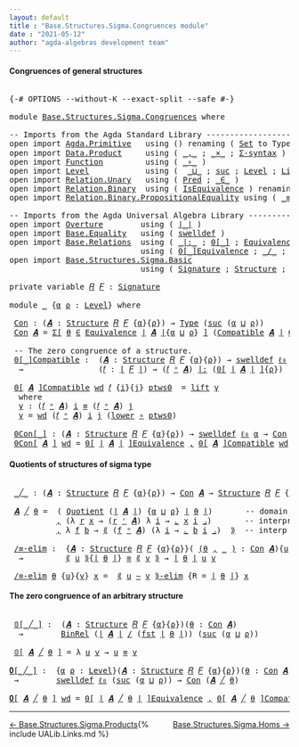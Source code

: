 ```yaml
---
layout: default
title : "Base.Structures.Sigma.Congruences module"
date : "2021-05-12"
author: "agda-algebras development team"
---
```


#### <a id="congruences-of-general-structures">Congruences of general structures</a>

<pre class="Agda">

<a id="238" class="Symbol">{-#</a> <a id="242" class="Keyword">OPTIONS</a> <a id="250" class="Pragma">--without-K</a> <a id="262" class="Pragma">--exact-split</a> <a id="276" class="Pragma">--safe</a> <a id="283" class="Symbol">#-}</a>

<a id="288" class="Keyword">module</a> <a id="295" href="Base.Structures.Sigma.Congruences.html" class="Module">Base.Structures.Sigma.Congruences</a> <a id="329" class="Keyword">where</a>

<a id="336" class="Comment">-- Imports from the Agda Standard Library ------------------------------------------------</a>
<a id="427" class="Keyword">open</a> <a id="432" class="Keyword">import</a> <a id="439" href="Agda.Primitive.html" class="Module">Agda.Primitive</a>   <a id="456" class="Keyword">using</a> <a id="462" class="Symbol">()</a> <a id="465" class="Keyword">renaming</a> <a id="474" class="Symbol">(</a> <a id="476" href="Agda.Primitive.html#326" class="Primitive">Set</a> <a id="480" class="Symbol">to</a> <a id="483" class="Primitive">Type</a> <a id="488" class="Symbol">;</a> <a id="490" href="Agda.Primitive.html#764" class="Primitive">lzero</a> <a id="496" class="Symbol">to</a> <a id="499" class="Primitive">ℓ₀</a> <a id="502" class="Symbol">)</a>
<a id="504" class="Keyword">open</a> <a id="509" class="Keyword">import</a> <a id="516" href="Data.Product.html" class="Module">Data.Product</a>     <a id="533" class="Keyword">using</a> <a id="539" class="Symbol">(</a> <a id="541" href="Agda.Builtin.Sigma.html#236" class="InductiveConstructor Operator">_,_</a> <a id="545" class="Symbol">;</a> <a id="547" href="Data.Product.html#1167" class="Function Operator">_×_</a> <a id="551" class="Symbol">;</a> <a id="553" href="Data.Product.html#916" class="Function">Σ-syntax</a> <a id="562" class="Symbol">)</a> <a id="564" class="Keyword">renaming</a> <a id="573" class="Symbol">(</a> <a id="575" href="Agda.Builtin.Sigma.html#252" class="Field">proj₁</a> <a id="581" class="Symbol">to</a> <a id="584" class="Field">fst</a> <a id="588" class="Symbol">)</a>
<a id="590" class="Keyword">open</a> <a id="595" class="Keyword">import</a> <a id="602" href="Function.html" class="Module">Function</a>         <a id="619" class="Keyword">using</a> <a id="625" class="Symbol">(</a> <a id="627" href="Function.Base.html#1031" class="Function Operator">_∘_</a> <a id="631" class="Symbol">)</a>
<a id="633" class="Keyword">open</a> <a id="638" class="Keyword">import</a> <a id="645" href="Level.html" class="Module">Level</a>            <a id="662" class="Keyword">using</a> <a id="668" class="Symbol">(</a>  <a id="671" href="Agda.Primitive.html#810" class="Primitive Operator">_⊔_</a> <a id="675" class="Symbol">;</a> <a id="677" href="Agda.Primitive.html#780" class="Primitive">suc</a> <a id="681" class="Symbol">;</a> <a id="683" href="Agda.Primitive.html#597" class="Postulate">Level</a> <a id="689" class="Symbol">;</a> <a id="691" href="Level.html#400" class="Record">Lift</a> <a id="696" class="Symbol">;</a> <a id="698" href="Level.html#457" class="InductiveConstructor">lift</a> <a id="703" class="Symbol">;</a> <a id="705" href="Level.html#470" class="Field">lower</a> <a id="711" class="Symbol">)</a>
<a id="713" class="Keyword">open</a> <a id="718" class="Keyword">import</a> <a id="725" href="Relation.Unary.html" class="Module">Relation.Unary</a>   <a id="742" class="Keyword">using</a> <a id="748" class="Symbol">(</a> <a id="750" href="Relation.Unary.html#1101" class="Function">Pred</a> <a id="755" class="Symbol">;</a> <a id="757" href="Relation.Unary.html#1523" class="Function Operator">_∈_</a> <a id="761" class="Symbol">)</a>
<a id="763" class="Keyword">open</a> <a id="768" class="Keyword">import</a> <a id="775" href="Relation.Binary.html" class="Module">Relation.Binary</a>  <a id="792" class="Keyword">using</a> <a id="798" class="Symbol">(</a> <a id="800" href="Relation.Binary.Structures.html#1522" class="Record">IsEquivalence</a> <a id="814" class="Symbol">)</a> <a id="816" class="Keyword">renaming</a> <a id="825" class="Symbol">(</a> <a id="827" href="Relation.Binary.Core.html#882" class="Function">Rel</a> <a id="831" class="Symbol">to</a> <a id="834" class="Function">BinRel</a> <a id="841" class="Symbol">)</a>
<a id="843" class="Keyword">open</a> <a id="848" class="Keyword">import</a> <a id="855" href="Relation.Binary.PropositionalEquality.html" class="Module">Relation.Binary.PropositionalEquality</a> <a id="893" class="Keyword">using</a> <a id="899" class="Symbol">(</a> <a id="901" href="Agda.Builtin.Equality.html#151" class="Datatype Operator">_≡_</a> <a id="905" class="Symbol">)</a>

<a id="908" class="Comment">-- Imports from the Agda Universal Algebra Library ---------------------------------------</a>
<a id="999" class="Keyword">open</a> <a id="1004" class="Keyword">import</a> <a id="1011" href="Overture.html" class="Module">Overture</a>        <a id="1027" class="Keyword">using</a> <a id="1033" class="Symbol">(</a> <a id="1035" href="Overture.Basic.html#4326" class="Function Operator">∣_∣</a> <a id="1039" class="Symbol">)</a>
<a id="1041" class="Keyword">open</a> <a id="1046" class="Keyword">import</a> <a id="1053" href="Base.Equality.html" class="Module">Base.Equality</a>   <a id="1069" class="Keyword">using</a> <a id="1075" class="Symbol">(</a> <a id="1077" href="Base.Equality.Welldefined.html#2509" class="Function">swelldef</a> <a id="1086" class="Symbol">)</a>
<a id="1088" class="Keyword">open</a> <a id="1093" class="Keyword">import</a> <a id="1100" href="Base.Relations.html" class="Module">Base.Relations</a>  <a id="1116" class="Keyword">using</a> <a id="1122" class="Symbol">(</a> <a id="1124" href="Base.Relations.Discrete.html#6787" class="Function Operator">_|:_</a> <a id="1129" class="Symbol">;</a> <a id="1131" href="Base.Relations.Discrete.html#5273" class="Function Operator">0[_]</a> <a id="1136" class="Symbol">;</a> <a id="1138" href="Base.Relations.Quotients.html#1821" class="Function">Equivalence</a> <a id="1150" class="Symbol">;</a> <a id="1152" href="Base.Relations.Quotients.html#5437" class="Function Operator">⟪_⟫</a> <a id="1156" class="Symbol">;</a> <a id="1158" href="Base.Relations.Quotients.html#5628" class="Function Operator">⌞_⌟</a> <a id="1162" class="Symbol">)</a>
                            <a id="1192" class="Keyword">using</a> <a id="1198" class="Symbol">(</a> <a id="1200" href="Base.Relations.Quotients.html#7164" class="Function Operator">0[_]Equivalence</a> <a id="1216" class="Symbol">;</a> <a id="1218" href="Base.Relations.Quotients.html#5210" class="Function Operator">_/_</a> <a id="1222" class="Symbol">;</a> <a id="1224" href="Base.Relations.Quotients.html#7290" class="Function Operator">⟪_∼_⟫-elim</a> <a id="1235" class="Symbol">;</a> <a id="1237" href="Base.Relations.Quotients.html#5086" class="Function">Quotient</a> <a id="1246" class="Symbol">)</a>
<a id="1248" class="Keyword">open</a> <a id="1253" class="Keyword">import</a> <a id="1260" href="Base.Structures.Sigma.Basic.html" class="Module">Base.Structures.Sigma.Basic</a>
                            <a id="1316" class="Keyword">using</a> <a id="1322" class="Symbol">(</a> <a id="1324" href="Base.Structures.Sigma.Basic.html#1203" class="Function">Signature</a> <a id="1334" class="Symbol">;</a> <a id="1336" href="Base.Structures.Sigma.Basic.html#1350" class="Function">Structure</a> <a id="1346" class="Symbol">;</a> <a id="1348" href="Base.Structures.Sigma.Basic.html#2590" class="Function Operator">_ᵒ_</a> <a id="1352" class="Symbol">;</a> <a id="1354" href="Base.Structures.Sigma.Basic.html#2684" class="Function">Compatible</a> <a id="1365" class="Symbol">;</a> <a id="1367" href="Base.Structures.Sigma.Basic.html#2494" class="Function Operator">_ʳ_</a> <a id="1371" class="Symbol">)</a>

<a id="1374" class="Keyword">private</a> <a id="1382" class="Keyword">variable</a> <a id="1391" href="Base.Structures.Sigma.Congruences.html#1391" class="Generalizable">𝑅</a> <a id="1393" href="Base.Structures.Sigma.Congruences.html#1393" class="Generalizable">𝐹</a> <a id="1395" class="Symbol">:</a> <a id="1397" href="Base.Structures.Sigma.Basic.html#1203" class="Function">Signature</a>

<a id="1408" class="Keyword">module</a> <a id="1415" href="Base.Structures.Sigma.Congruences.html#1415" class="Module">_</a> <a id="1417" class="Symbol">{</a><a id="1418" href="Base.Structures.Sigma.Congruences.html#1418" class="Bound">α</a> <a id="1420" href="Base.Structures.Sigma.Congruences.html#1420" class="Bound">ρ</a> <a id="1422" class="Symbol">:</a> <a id="1424" href="Agda.Primitive.html#597" class="Postulate">Level</a><a id="1429" class="Symbol">}</a> <a id="1431" class="Keyword">where</a>

 <a id="1439" href="Base.Structures.Sigma.Congruences.html#1439" class="Function">Con</a> <a id="1443" class="Symbol">:</a> <a id="1445" class="Symbol">(</a><a id="1446" href="Base.Structures.Sigma.Congruences.html#1446" class="Bound">𝑨</a> <a id="1448" class="Symbol">:</a> <a id="1450" href="Base.Structures.Sigma.Basic.html#1350" class="Function">Structure</a> <a id="1460" href="Base.Structures.Sigma.Congruences.html#1391" class="Generalizable">𝑅</a> <a id="1462" href="Base.Structures.Sigma.Congruences.html#1393" class="Generalizable">𝐹</a> <a id="1464" class="Symbol">{</a><a id="1465" href="Base.Structures.Sigma.Congruences.html#1418" class="Bound">α</a><a id="1466" class="Symbol">}{</a><a id="1468" href="Base.Structures.Sigma.Congruences.html#1420" class="Bound">ρ</a><a id="1469" class="Symbol">})</a> <a id="1472" class="Symbol">→</a> <a id="1474" href="Base.Structures.Sigma.Congruences.html#483" class="Primitive">Type</a> <a id="1479" class="Symbol">(</a><a id="1480" href="Agda.Primitive.html#780" class="Primitive">suc</a> <a id="1484" class="Symbol">(</a><a id="1485" href="Base.Structures.Sigma.Congruences.html#1418" class="Bound">α</a> <a id="1487" href="Agda.Primitive.html#810" class="Primitive Operator">⊔</a> <a id="1489" href="Base.Structures.Sigma.Congruences.html#1420" class="Bound">ρ</a><a id="1490" class="Symbol">))</a>
 <a id="1494" href="Base.Structures.Sigma.Congruences.html#1439" class="Function">Con</a> <a id="1498" href="Base.Structures.Sigma.Congruences.html#1498" class="Bound">𝑨</a> <a id="1500" class="Symbol">=</a> <a id="1502" href="Data.Product.html#916" class="Function">Σ[</a> <a id="1505" href="Base.Structures.Sigma.Congruences.html#1505" class="Bound">θ</a> <a id="1507" href="Data.Product.html#916" class="Function">∈</a> <a id="1509" href="Base.Relations.Quotients.html#1821" class="Function">Equivalence</a> <a id="1521" href="Overture.Basic.html#4326" class="Function Operator">∣</a> <a id="1523" href="Base.Structures.Sigma.Congruences.html#1498" class="Bound">𝑨</a> <a id="1525" href="Overture.Basic.html#4326" class="Function Operator">∣</a><a id="1526" class="Symbol">{</a><a id="1527" href="Base.Structures.Sigma.Congruences.html#1418" class="Bound">α</a> <a id="1529" href="Agda.Primitive.html#810" class="Primitive Operator">⊔</a> <a id="1531" href="Base.Structures.Sigma.Congruences.html#1420" class="Bound">ρ</a><a id="1532" class="Symbol">}</a> <a id="1534" href="Data.Product.html#916" class="Function">]</a> <a id="1536" class="Symbol">(</a><a id="1537" href="Base.Structures.Sigma.Basic.html#2684" class="Function">Compatible</a> <a id="1548" href="Base.Structures.Sigma.Congruences.html#1498" class="Bound">𝑨</a> <a id="1550" href="Overture.Basic.html#4326" class="Function Operator">∣</a> <a id="1552" href="Base.Structures.Sigma.Congruences.html#1505" class="Bound">θ</a> <a id="1554" href="Overture.Basic.html#4326" class="Function Operator">∣</a><a id="1555" class="Symbol">)</a>

 <a id="1559" class="Comment">-- The zero congruence of a structure.</a>
 <a id="1599" href="Base.Structures.Sigma.Congruences.html#1599" class="Function Operator">0[_]Compatible</a> <a id="1614" class="Symbol">:</a>  <a id="1617" class="Symbol">(</a><a id="1618" href="Base.Structures.Sigma.Congruences.html#1618" class="Bound">𝑨</a> <a id="1620" class="Symbol">:</a> <a id="1622" href="Base.Structures.Sigma.Basic.html#1350" class="Function">Structure</a> <a id="1632" href="Base.Structures.Sigma.Congruences.html#1391" class="Generalizable">𝑅</a> <a id="1634" href="Base.Structures.Sigma.Congruences.html#1393" class="Generalizable">𝐹</a> <a id="1636" class="Symbol">{</a><a id="1637" href="Base.Structures.Sigma.Congruences.html#1418" class="Bound">α</a><a id="1638" class="Symbol">}{</a><a id="1640" href="Base.Structures.Sigma.Congruences.html#1420" class="Bound">ρ</a><a id="1641" class="Symbol">})</a> <a id="1644" class="Symbol">→</a> <a id="1646" href="Base.Equality.Welldefined.html#2509" class="Function">swelldef</a> <a id="1655" href="Base.Structures.Sigma.Congruences.html#499" class="Primitive">ℓ₀</a> <a id="1658" href="Base.Structures.Sigma.Congruences.html#1418" class="Bound">α</a>
  <a id="1662" class="Symbol">→</a>                <a id="1679" class="Symbol">(</a><a id="1680" href="Base.Structures.Sigma.Congruences.html#1680" class="Bound">𝑓</a> <a id="1682" class="Symbol">:</a> <a id="1684" href="Overture.Basic.html#4326" class="Function Operator">∣</a> <a id="1686" href="Base.Structures.Sigma.Congruences.html#1393" class="Generalizable">𝐹</a> <a id="1688" href="Overture.Basic.html#4326" class="Function Operator">∣</a><a id="1689" class="Symbol">)</a> <a id="1691" class="Symbol">→</a> <a id="1693" class="Symbol">(</a><a id="1694" href="Base.Structures.Sigma.Congruences.html#1680" class="Bound">𝑓</a> <a id="1696" href="Base.Structures.Sigma.Basic.html#2590" class="Function Operator">ᵒ</a> <a id="1698" href="Base.Structures.Sigma.Congruences.html#1618" class="Bound">𝑨</a><a id="1699" class="Symbol">)</a> <a id="1701" href="Base.Relations.Discrete.html#6787" class="Function Operator">|:</a> <a id="1704" class="Symbol">(</a><a id="1705" href="Base.Relations.Discrete.html#5273" class="Function Operator">0[</a> <a id="1708" href="Overture.Basic.html#4326" class="Function Operator">∣</a> <a id="1710" href="Base.Structures.Sigma.Congruences.html#1618" class="Bound">𝑨</a> <a id="1712" href="Overture.Basic.html#4326" class="Function Operator">∣</a> <a id="1714" href="Base.Relations.Discrete.html#5273" class="Function Operator">]</a><a id="1715" class="Symbol">{</a><a id="1716" href="Base.Structures.Sigma.Congruences.html#1420" class="Bound">ρ</a><a id="1717" class="Symbol">})</a>

 <a id="1722" href="Base.Structures.Sigma.Congruences.html#1599" class="Function Operator">0[</a> <a id="1725" href="Base.Structures.Sigma.Congruences.html#1725" class="Bound">𝑨</a> <a id="1727" href="Base.Structures.Sigma.Congruences.html#1599" class="Function Operator">]Compatible</a> <a id="1739" href="Base.Structures.Sigma.Congruences.html#1739" class="Bound">wd</a> <a id="1742" href="Base.Structures.Sigma.Congruences.html#1742" class="Bound">𝑓</a> <a id="1744" class="Symbol">{</a><a id="1745" href="Base.Structures.Sigma.Congruences.html#1745" class="Bound">i</a><a id="1746" class="Symbol">}{</a><a id="1748" href="Base.Structures.Sigma.Congruences.html#1748" class="Bound">j</a><a id="1749" class="Symbol">}</a> <a id="1751" href="Base.Structures.Sigma.Congruences.html#1751" class="Bound">ptws0</a>  <a id="1758" class="Symbol">=</a> <a id="1760" href="Level.html#457" class="InductiveConstructor">lift</a> <a id="1765" href="Base.Structures.Sigma.Congruences.html#1777" class="Function">γ</a>
  <a id="1769" class="Keyword">where</a>
  <a id="1777" href="Base.Structures.Sigma.Congruences.html#1777" class="Function">γ</a> <a id="1779" class="Symbol">:</a> <a id="1781" class="Symbol">(</a><a id="1782" href="Base.Structures.Sigma.Congruences.html#1742" class="Bound">𝑓</a> <a id="1784" href="Base.Structures.Sigma.Basic.html#2590" class="Function Operator">ᵒ</a> <a id="1786" href="Base.Structures.Sigma.Congruences.html#1725" class="Bound">𝑨</a><a id="1787" class="Symbol">)</a> <a id="1789" href="Base.Structures.Sigma.Congruences.html#1745" class="Bound">i</a> <a id="1791" href="Agda.Builtin.Equality.html#151" class="Datatype Operator">≡</a> <a id="1793" class="Symbol">(</a><a id="1794" href="Base.Structures.Sigma.Congruences.html#1742" class="Bound">𝑓</a> <a id="1796" href="Base.Structures.Sigma.Basic.html#2590" class="Function Operator">ᵒ</a> <a id="1798" href="Base.Structures.Sigma.Congruences.html#1725" class="Bound">𝑨</a><a id="1799" class="Symbol">)</a> <a id="1801" href="Base.Structures.Sigma.Congruences.html#1748" class="Bound">j</a>
  <a id="1805" href="Base.Structures.Sigma.Congruences.html#1777" class="Function">γ</a> <a id="1807" class="Symbol">=</a> <a id="1809" href="Base.Structures.Sigma.Congruences.html#1739" class="Bound">wd</a> <a id="1812" class="Symbol">(</a><a id="1813" href="Base.Structures.Sigma.Congruences.html#1742" class="Bound">𝑓</a> <a id="1815" href="Base.Structures.Sigma.Basic.html#2590" class="Function Operator">ᵒ</a> <a id="1817" href="Base.Structures.Sigma.Congruences.html#1725" class="Bound">𝑨</a><a id="1818" class="Symbol">)</a> <a id="1820" href="Base.Structures.Sigma.Congruences.html#1745" class="Bound">i</a> <a id="1822" href="Base.Structures.Sigma.Congruences.html#1748" class="Bound">j</a> <a id="1824" class="Symbol">(</a><a id="1825" href="Level.html#470" class="Field">lower</a> <a id="1831" href="Function.Base.html#1031" class="Function Operator">∘</a> <a id="1833" href="Base.Structures.Sigma.Congruences.html#1751" class="Bound">ptws0</a><a id="1838" class="Symbol">)</a>

 <a id="1842" href="Base.Structures.Sigma.Congruences.html#1842" class="Function Operator">0Con[_]</a> <a id="1850" class="Symbol">:</a> <a id="1852" class="Symbol">(</a><a id="1853" href="Base.Structures.Sigma.Congruences.html#1853" class="Bound">𝑨</a> <a id="1855" class="Symbol">:</a> <a id="1857" href="Base.Structures.Sigma.Basic.html#1350" class="Function">Structure</a> <a id="1867" href="Base.Structures.Sigma.Congruences.html#1391" class="Generalizable">𝑅</a> <a id="1869" href="Base.Structures.Sigma.Congruences.html#1393" class="Generalizable">𝐹</a> <a id="1871" class="Symbol">{</a><a id="1872" href="Base.Structures.Sigma.Congruences.html#1418" class="Bound">α</a><a id="1873" class="Symbol">}{</a><a id="1875" href="Base.Structures.Sigma.Congruences.html#1420" class="Bound">ρ</a><a id="1876" class="Symbol">})</a> <a id="1879" class="Symbol">→</a> <a id="1881" href="Base.Equality.Welldefined.html#2509" class="Function">swelldef</a> <a id="1890" href="Base.Structures.Sigma.Congruences.html#499" class="Primitive">ℓ₀</a> <a id="1893" href="Base.Structures.Sigma.Congruences.html#1418" class="Bound">α</a> <a id="1895" class="Symbol">→</a> <a id="1897" href="Base.Structures.Sigma.Congruences.html#1439" class="Function">Con</a> <a id="1901" href="Base.Structures.Sigma.Congruences.html#1853" class="Bound">𝑨</a>
 <a id="1904" href="Base.Structures.Sigma.Congruences.html#1842" class="Function Operator">0Con[</a> <a id="1910" href="Base.Structures.Sigma.Congruences.html#1910" class="Bound">𝑨</a> <a id="1912" href="Base.Structures.Sigma.Congruences.html#1842" class="Function Operator">]</a> <a id="1914" href="Base.Structures.Sigma.Congruences.html#1914" class="Bound">wd</a> <a id="1917" class="Symbol">=</a> <a id="1919" href="Base.Relations.Quotients.html#7164" class="Function Operator">0[</a> <a id="1922" href="Overture.Basic.html#4326" class="Function Operator">∣</a> <a id="1924" href="Base.Structures.Sigma.Congruences.html#1910" class="Bound">𝑨</a> <a id="1926" href="Overture.Basic.html#4326" class="Function Operator">∣</a> <a id="1928" href="Base.Relations.Quotients.html#7164" class="Function Operator">]Equivalence</a> <a id="1941" href="Agda.Builtin.Sigma.html#236" class="InductiveConstructor Operator">,</a> <a id="1943" href="Base.Structures.Sigma.Congruences.html#1599" class="Function Operator">0[</a> <a id="1946" href="Base.Structures.Sigma.Congruences.html#1910" class="Bound">𝑨</a> <a id="1948" href="Base.Structures.Sigma.Congruences.html#1599" class="Function Operator">]Compatible</a> <a id="1960" href="Base.Structures.Sigma.Congruences.html#1914" class="Bound">wd</a>
</pre>


#### <a id="quotient-structures">Quotients of structures of sigma type</a>

<pre class="Agda">

 <a id="2067" href="Base.Structures.Sigma.Congruences.html#2067" class="Function Operator">_╱_</a> <a id="2071" class="Symbol">:</a> <a id="2073" class="Symbol">(</a><a id="2074" href="Base.Structures.Sigma.Congruences.html#2074" class="Bound">𝑨</a> <a id="2076" class="Symbol">:</a> <a id="2078" href="Base.Structures.Sigma.Basic.html#1350" class="Function">Structure</a> <a id="2088" href="Base.Structures.Sigma.Congruences.html#1391" class="Generalizable">𝑅</a> <a id="2090" href="Base.Structures.Sigma.Congruences.html#1393" class="Generalizable">𝐹</a> <a id="2092" class="Symbol">{</a><a id="2093" href="Base.Structures.Sigma.Congruences.html#1418" class="Bound">α</a><a id="2094" class="Symbol">}{</a><a id="2096" href="Base.Structures.Sigma.Congruences.html#1420" class="Bound">ρ</a><a id="2097" class="Symbol">})</a> <a id="2100" class="Symbol">→</a> <a id="2102" href="Base.Structures.Sigma.Congruences.html#1439" class="Function">Con</a> <a id="2106" href="Base.Structures.Sigma.Congruences.html#2074" class="Bound">𝑨</a> <a id="2108" class="Symbol">→</a> <a id="2110" href="Base.Structures.Sigma.Basic.html#1350" class="Function">Structure</a> <a id="2120" href="Base.Structures.Sigma.Congruences.html#1391" class="Generalizable">𝑅</a> <a id="2122" href="Base.Structures.Sigma.Congruences.html#1393" class="Generalizable">𝐹</a> <a id="2124" class="Symbol">{</a><a id="2125" href="Agda.Primitive.html#780" class="Primitive">suc</a> <a id="2129" class="Symbol">(</a><a id="2130" href="Base.Structures.Sigma.Congruences.html#1418" class="Bound">α</a> <a id="2132" href="Agda.Primitive.html#810" class="Primitive Operator">⊔</a> <a id="2134" href="Base.Structures.Sigma.Congruences.html#1420" class="Bound">ρ</a><a id="2135" class="Symbol">)}{</a><a id="2138" href="Base.Structures.Sigma.Congruences.html#1420" class="Bound">ρ</a><a id="2139" class="Symbol">}</a>

 <a id="2143" href="Base.Structures.Sigma.Congruences.html#2143" class="Bound">𝑨</a> <a id="2145" href="Base.Structures.Sigma.Congruences.html#2067" class="Function Operator">╱</a> <a id="2147" href="Base.Structures.Sigma.Congruences.html#2147" class="Bound">θ</a> <a id="2149" class="Symbol">=</a>  <a id="2152" class="Symbol">(</a> <a id="2154" href="Base.Relations.Quotients.html#5086" class="Function">Quotient</a> <a id="2163" class="Symbol">(</a><a id="2164" href="Overture.Basic.html#4326" class="Function Operator">∣</a> <a id="2166" href="Base.Structures.Sigma.Congruences.html#2143" class="Bound">𝑨</a> <a id="2168" href="Overture.Basic.html#4326" class="Function Operator">∣</a><a id="2169" class="Symbol">)</a> <a id="2171" class="Symbol">{</a><a id="2172" href="Base.Structures.Sigma.Congruences.html#1418" class="Bound">α</a> <a id="2174" href="Agda.Primitive.html#810" class="Primitive Operator">⊔</a> <a id="2176" href="Base.Structures.Sigma.Congruences.html#1420" class="Bound">ρ</a><a id="2177" class="Symbol">}</a> <a id="2179" href="Overture.Basic.html#4326" class="Function Operator">∣</a> <a id="2181" href="Base.Structures.Sigma.Congruences.html#2147" class="Bound">θ</a> <a id="2183" href="Overture.Basic.html#4326" class="Function Operator">∣</a><a id="2184" class="Symbol">)</a>       <a id="2192" class="Comment">-- domain of quotient structure</a>
          <a id="2234" href="Agda.Builtin.Sigma.html#236" class="InductiveConstructor Operator">,</a> <a id="2236" class="Symbol">(λ</a> <a id="2239" href="Base.Structures.Sigma.Congruences.html#2239" class="Bound">r</a> <a id="2241" href="Base.Structures.Sigma.Congruences.html#2241" class="Bound">x</a> <a id="2243" class="Symbol">→</a> <a id="2245" class="Symbol">(</a><a id="2246" href="Base.Structures.Sigma.Congruences.html#2239" class="Bound">r</a> <a id="2248" href="Base.Structures.Sigma.Basic.html#2494" class="Function Operator">ʳ</a> <a id="2250" href="Base.Structures.Sigma.Congruences.html#2143" class="Bound">𝑨</a><a id="2251" class="Symbol">)</a> <a id="2253" class="Symbol">λ</a> <a id="2255" href="Base.Structures.Sigma.Congruences.html#2255" class="Bound">i</a> <a id="2257" class="Symbol">→</a> <a id="2259" href="Base.Relations.Quotients.html#5628" class="Function Operator">⌞</a> <a id="2261" href="Base.Structures.Sigma.Congruences.html#2241" class="Bound">x</a> <a id="2263" href="Base.Structures.Sigma.Congruences.html#2255" class="Bound">i</a> <a id="2265" href="Base.Relations.Quotients.html#5628" class="Function Operator">⌟</a><a id="2266" class="Symbol">)</a>       <a id="2274" class="Comment">-- interpretation of relations</a>
          <a id="2315" href="Agda.Builtin.Sigma.html#236" class="InductiveConstructor Operator">,</a> <a id="2317" class="Symbol">λ</a> <a id="2319" href="Base.Structures.Sigma.Congruences.html#2319" class="Bound">f</a> <a id="2321" href="Base.Structures.Sigma.Congruences.html#2321" class="Bound">b</a> <a id="2323" class="Symbol">→</a> <a id="2325" href="Base.Relations.Quotients.html#5437" class="Function Operator">⟪</a> <a id="2327" class="Symbol">(</a><a id="2328" href="Base.Structures.Sigma.Congruences.html#2319" class="Bound">f</a> <a id="2330" href="Base.Structures.Sigma.Basic.html#2590" class="Function Operator">ᵒ</a> <a id="2332" href="Base.Structures.Sigma.Congruences.html#2143" class="Bound">𝑨</a><a id="2333" class="Symbol">)</a> <a id="2335" class="Symbol">(λ</a> <a id="2338" href="Base.Structures.Sigma.Congruences.html#2338" class="Bound">i</a> <a id="2340" class="Symbol">→</a> <a id="2342" href="Base.Relations.Quotients.html#5628" class="Function Operator">⌞</a> <a id="2344" href="Base.Structures.Sigma.Congruences.html#2321" class="Bound">b</a> <a id="2346" href="Base.Structures.Sigma.Congruences.html#2338" class="Bound">i</a> <a id="2348" href="Base.Relations.Quotients.html#5628" class="Function Operator">⌟</a><a id="2349" class="Symbol">)</a>  <a id="2352" href="Base.Relations.Quotients.html#5437" class="Function Operator">⟫</a>  <a id="2355" class="Comment">-- interp of operations</a>

 <a id="2381" href="Base.Structures.Sigma.Congruences.html#2381" class="Function">/≡-elim</a> <a id="2389" class="Symbol">:</a>  <a id="2392" class="Symbol">{</a><a id="2393" href="Base.Structures.Sigma.Congruences.html#2393" class="Bound">𝑨</a> <a id="2395" class="Symbol">:</a> <a id="2397" href="Base.Structures.Sigma.Basic.html#1350" class="Function">Structure</a> <a id="2407" href="Base.Structures.Sigma.Congruences.html#1391" class="Generalizable">𝑅</a> <a id="2409" href="Base.Structures.Sigma.Congruences.html#1393" class="Generalizable">𝐹</a> <a id="2411" class="Symbol">{</a><a id="2412" href="Base.Structures.Sigma.Congruences.html#1418" class="Bound">α</a><a id="2413" class="Symbol">}{</a><a id="2415" href="Base.Structures.Sigma.Congruences.html#1420" class="Bound">ρ</a><a id="2416" class="Symbol">}}(</a> <a id="2420" href="Base.Structures.Sigma.Congruences.html#2420" class="Symbol">(</a><a id="2421" href="Base.Structures.Sigma.Congruences.html#2421" class="Bound">θ</a> <a id="2423" href="Agda.Builtin.Sigma.html#236" class="InductiveConstructor Operator">,</a> <a id="2425" href="Base.Structures.Sigma.Congruences.html#2420" class="Symbol">_</a> <a id="2427" href="Base.Structures.Sigma.Congruences.html#2420" class="Symbol">)</a> <a id="2429" class="Symbol">:</a> <a id="2431" href="Base.Structures.Sigma.Congruences.html#1439" class="Function">Con</a> <a id="2435" href="Base.Structures.Sigma.Congruences.html#2393" class="Bound">𝑨</a><a id="2436" class="Symbol">){</a><a id="2438" href="Base.Structures.Sigma.Congruences.html#2438" class="Bound">u</a> <a id="2440" href="Base.Structures.Sigma.Congruences.html#2440" class="Bound">v</a> <a id="2442" class="Symbol">:</a> <a id="2444" href="Overture.Basic.html#4326" class="Function Operator">∣</a> <a id="2446" href="Base.Structures.Sigma.Congruences.html#2393" class="Bound">𝑨</a> <a id="2448" href="Overture.Basic.html#4326" class="Function Operator">∣</a><a id="2449" class="Symbol">}</a>
  <a id="2453" class="Symbol">→</a>         <a id="2463" href="Base.Relations.Quotients.html#5437" class="Function Operator">⟪</a> <a id="2465" href="Base.Structures.Sigma.Congruences.html#2438" class="Bound">u</a> <a id="2467" href="Base.Relations.Quotients.html#5437" class="Function Operator">⟫</a><a id="2468" class="Symbol">{</a><a id="2469" href="Overture.Basic.html#4326" class="Function Operator">∣</a> <a id="2471" href="Base.Structures.Sigma.Congruences.html#2421" class="Bound">θ</a> <a id="2473" href="Overture.Basic.html#4326" class="Function Operator">∣</a><a id="2474" class="Symbol">}</a> <a id="2476" href="Agda.Builtin.Equality.html#151" class="Datatype Operator">≡</a> <a id="2478" href="Base.Relations.Quotients.html#5437" class="Function Operator">⟪</a> <a id="2480" href="Base.Structures.Sigma.Congruences.html#2440" class="Bound">v</a> <a id="2482" href="Base.Relations.Quotients.html#5437" class="Function Operator">⟫</a> <a id="2484" class="Symbol">→</a> <a id="2486" href="Overture.Basic.html#4326" class="Function Operator">∣</a> <a id="2488" href="Base.Structures.Sigma.Congruences.html#2421" class="Bound">θ</a> <a id="2490" href="Overture.Basic.html#4326" class="Function Operator">∣</a> <a id="2492" href="Base.Structures.Sigma.Congruences.html#2438" class="Bound">u</a> <a id="2494" href="Base.Structures.Sigma.Congruences.html#2440" class="Bound">v</a>

 <a id="2498" href="Base.Structures.Sigma.Congruences.html#2381" class="Function">/≡-elim</a> <a id="2506" href="Base.Structures.Sigma.Congruences.html#2506" class="Bound">θ</a> <a id="2508" class="Symbol">{</a><a id="2509" href="Base.Structures.Sigma.Congruences.html#2509" class="Bound">u</a><a id="2510" class="Symbol">}{</a><a id="2512" href="Base.Structures.Sigma.Congruences.html#2512" class="Bound">v</a><a id="2513" class="Symbol">}</a> <a id="2515" href="Base.Structures.Sigma.Congruences.html#2515" class="Bound">x</a> <a id="2517" class="Symbol">=</a>  <a id="2520" href="Base.Relations.Quotients.html#7290" class="Function Operator">⟪</a> <a id="2522" href="Base.Structures.Sigma.Congruences.html#2509" class="Bound">u</a> <a id="2524" href="Base.Relations.Quotients.html#7290" class="Function Operator">∼</a> <a id="2526" href="Base.Structures.Sigma.Congruences.html#2512" class="Bound">v</a> <a id="2528" href="Base.Relations.Quotients.html#7290" class="Function Operator">⟫-elim</a> <a id="2535" class="Symbol">{</a><a id="2536" class="Argument">R</a> <a id="2538" class="Symbol">=</a> <a id="2540" href="Overture.Basic.html#4326" class="Function Operator">∣</a> <a id="2542" href="Base.Structures.Sigma.Congruences.html#2506" class="Bound">θ</a> <a id="2544" href="Overture.Basic.html#4326" class="Function Operator">∣</a><a id="2545" class="Symbol">}</a> <a id="2547" href="Base.Structures.Sigma.Congruences.html#2515" class="Bound">x</a>
</pre>

#### <a id="the-zero-congruence-of-an-arbitrary-structure">The zero congruence of an arbitrary structure</a>

<pre class="Agda">

 <a id="2686" href="Base.Structures.Sigma.Congruences.html#2686" class="Function Operator">𝟘[_╱_]</a> <a id="2693" class="Symbol">:</a>  <a id="2696" class="Symbol">(</a><a id="2697" href="Base.Structures.Sigma.Congruences.html#2697" class="Bound">𝑨</a> <a id="2699" class="Symbol">:</a> <a id="2701" href="Base.Structures.Sigma.Basic.html#1350" class="Function">Structure</a> <a id="2711" href="Base.Structures.Sigma.Congruences.html#1391" class="Generalizable">𝑅</a> <a id="2713" href="Base.Structures.Sigma.Congruences.html#1393" class="Generalizable">𝐹</a> <a id="2715" class="Symbol">{</a><a id="2716" href="Base.Structures.Sigma.Congruences.html#1418" class="Bound">α</a><a id="2717" class="Symbol">}{</a><a id="2719" href="Base.Structures.Sigma.Congruences.html#1420" class="Bound">ρ</a><a id="2720" class="Symbol">})(</a><a id="2723" href="Base.Structures.Sigma.Congruences.html#2723" class="Bound">θ</a> <a id="2725" class="Symbol">:</a> <a id="2727" href="Base.Structures.Sigma.Congruences.html#1439" class="Function">Con</a> <a id="2731" href="Base.Structures.Sigma.Congruences.html#2697" class="Bound">𝑨</a><a id="2732" class="Symbol">)</a>
  <a id="2736" class="Symbol">→</a>        <a id="2745" href="Base.Structures.Sigma.Congruences.html#834" class="Function">BinRel</a> <a id="2752" class="Symbol">(</a><a id="2753" href="Overture.Basic.html#4326" class="Function Operator">∣</a> <a id="2755" href="Base.Structures.Sigma.Congruences.html#2697" class="Bound">𝑨</a> <a id="2757" href="Overture.Basic.html#4326" class="Function Operator">∣</a> <a id="2759" href="Base.Relations.Quotients.html#5210" class="Function Operator">/</a> <a id="2761" class="Symbol">(</a><a id="2762" href="Base.Structures.Sigma.Congruences.html#584" class="Field">fst</a> <a id="2766" href="Overture.Basic.html#4326" class="Function Operator">∣</a> <a id="2768" href="Base.Structures.Sigma.Congruences.html#2723" class="Bound">θ</a> <a id="2770" href="Overture.Basic.html#4326" class="Function Operator">∣</a><a id="2771" class="Symbol">))</a> <a id="2774" class="Symbol">(</a><a id="2775" href="Agda.Primitive.html#780" class="Primitive">suc</a> <a id="2779" class="Symbol">(</a><a id="2780" href="Base.Structures.Sigma.Congruences.html#1418" class="Bound">α</a> <a id="2782" href="Agda.Primitive.html#810" class="Primitive Operator">⊔</a> <a id="2784" href="Base.Structures.Sigma.Congruences.html#1420" class="Bound">ρ</a><a id="2785" class="Symbol">))</a>

 <a id="2790" href="Base.Structures.Sigma.Congruences.html#2686" class="Function Operator">𝟘[</a> <a id="2793" href="Base.Structures.Sigma.Congruences.html#2793" class="Bound">𝑨</a> <a id="2795" href="Base.Structures.Sigma.Congruences.html#2686" class="Function Operator">╱</a> <a id="2797" href="Base.Structures.Sigma.Congruences.html#2797" class="Bound">θ</a> <a id="2799" href="Base.Structures.Sigma.Congruences.html#2686" class="Function Operator">]</a> <a id="2801" class="Symbol">=</a> <a id="2803" class="Symbol">λ</a> <a id="2805" href="Base.Structures.Sigma.Congruences.html#2805" class="Bound">u</a> <a id="2807" href="Base.Structures.Sigma.Congruences.html#2807" class="Bound">v</a> <a id="2809" class="Symbol">→</a> <a id="2811" href="Base.Structures.Sigma.Congruences.html#2805" class="Bound">u</a> <a id="2813" href="Agda.Builtin.Equality.html#151" class="Datatype Operator">≡</a> <a id="2815" href="Base.Structures.Sigma.Congruences.html#2807" class="Bound">v</a>

<a id="𝟎[_╱_]"></a><a id="2818" href="Base.Structures.Sigma.Congruences.html#2818" class="Function Operator">𝟎[_╱_]</a> <a id="2825" class="Symbol">:</a>  <a id="2828" class="Symbol">{</a><a id="2829" href="Base.Structures.Sigma.Congruences.html#2829" class="Bound">α</a> <a id="2831" href="Base.Structures.Sigma.Congruences.html#2831" class="Bound">ρ</a> <a id="2833" class="Symbol">:</a> <a id="2835" href="Agda.Primitive.html#597" class="Postulate">Level</a><a id="2840" class="Symbol">}(</a><a id="2842" href="Base.Structures.Sigma.Congruences.html#2842" class="Bound">𝑨</a> <a id="2844" class="Symbol">:</a> <a id="2846" href="Base.Structures.Sigma.Basic.html#1350" class="Function">Structure</a> <a id="2856" href="Base.Structures.Sigma.Congruences.html#1391" class="Generalizable">𝑅</a> <a id="2858" href="Base.Structures.Sigma.Congruences.html#1393" class="Generalizable">𝐹</a> <a id="2860" class="Symbol">{</a><a id="2861" href="Base.Structures.Sigma.Congruences.html#2829" class="Bound">α</a><a id="2862" class="Symbol">}{</a><a id="2864" href="Base.Structures.Sigma.Congruences.html#2831" class="Bound">ρ</a><a id="2865" class="Symbol">})(</a><a id="2868" href="Base.Structures.Sigma.Congruences.html#2868" class="Bound">θ</a> <a id="2870" class="Symbol">:</a> <a id="2872" href="Base.Structures.Sigma.Congruences.html#1439" class="Function">Con</a> <a id="2876" href="Base.Structures.Sigma.Congruences.html#2842" class="Bound">𝑨</a><a id="2877" class="Symbol">)</a>
 <a id="2880" class="Symbol">→</a>        <a id="2889" href="Base.Equality.Welldefined.html#2509" class="Function">swelldef</a> <a id="2898" href="Base.Structures.Sigma.Congruences.html#499" class="Primitive">ℓ₀</a> <a id="2901" class="Symbol">(</a><a id="2902" href="Agda.Primitive.html#780" class="Primitive">suc</a> <a id="2906" class="Symbol">(</a><a id="2907" href="Base.Structures.Sigma.Congruences.html#2829" class="Bound">α</a> <a id="2909" href="Agda.Primitive.html#810" class="Primitive Operator">⊔</a> <a id="2911" href="Base.Structures.Sigma.Congruences.html#2831" class="Bound">ρ</a><a id="2912" class="Symbol">))</a> <a id="2915" class="Symbol">→</a> <a id="2917" href="Base.Structures.Sigma.Congruences.html#1439" class="Function">Con</a> <a id="2921" class="Symbol">(</a><a id="2922" href="Base.Structures.Sigma.Congruences.html#2842" class="Bound">𝑨</a> <a id="2924" href="Base.Structures.Sigma.Congruences.html#2067" class="Function Operator">╱</a> <a id="2926" href="Base.Structures.Sigma.Congruences.html#2868" class="Bound">θ</a><a id="2927" class="Symbol">)</a>

<a id="2930" href="Base.Structures.Sigma.Congruences.html#2818" class="Function Operator">𝟎[</a> <a id="2933" href="Base.Structures.Sigma.Congruences.html#2933" class="Bound">𝑨</a> <a id="2935" href="Base.Structures.Sigma.Congruences.html#2818" class="Function Operator">╱</a> <a id="2937" href="Base.Structures.Sigma.Congruences.html#2937" class="Bound">θ</a> <a id="2939" href="Base.Structures.Sigma.Congruences.html#2818" class="Function Operator">]</a> <a id="2941" href="Base.Structures.Sigma.Congruences.html#2941" class="Bound">wd</a> <a id="2944" class="Symbol">=</a> <a id="2946" href="Base.Relations.Quotients.html#7164" class="Function Operator">0[</a> <a id="2949" href="Overture.Basic.html#4326" class="Function Operator">∣</a> <a id="2951" href="Base.Structures.Sigma.Congruences.html#2933" class="Bound">𝑨</a> <a id="2953" href="Base.Structures.Sigma.Congruences.html#2067" class="Function Operator">╱</a> <a id="2955" href="Base.Structures.Sigma.Congruences.html#2937" class="Bound">θ</a> <a id="2957" href="Overture.Basic.html#4326" class="Function Operator">∣</a> <a id="2959" href="Base.Relations.Quotients.html#7164" class="Function Operator">]Equivalence</a> <a id="2972" href="Agda.Builtin.Sigma.html#236" class="InductiveConstructor Operator">,</a> <a id="2974" href="Base.Structures.Sigma.Congruences.html#1599" class="Function Operator">0[</a> <a id="2977" href="Base.Structures.Sigma.Congruences.html#2933" class="Bound">𝑨</a> <a id="2979" href="Base.Structures.Sigma.Congruences.html#2067" class="Function Operator">╱</a> <a id="2981" href="Base.Structures.Sigma.Congruences.html#2937" class="Bound">θ</a> <a id="2983" href="Base.Structures.Sigma.Congruences.html#1599" class="Function Operator">]Compatible</a> <a id="2995" href="Base.Structures.Sigma.Congruences.html#2941" class="Bound">wd</a>
</pre>

--------------------------------

<span style="float:left;">[← Base.Structures.Sigma.Products](Base.Structures.Sigma.Products.html)</span>
<span style="float:right;">[Base.Structures.Sigma.Homs →](Base.Structures.Sigma.Homs.html)</span>

{% include UALib.Links.md %}

